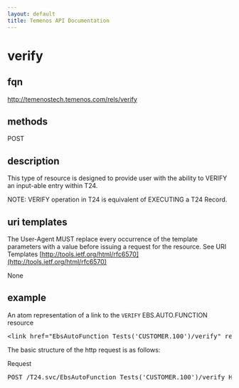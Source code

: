```yaml
---
layout: default
title: Temenos API Documentation
---
```


# verify

## fqn
http://temenostech.temenos.com/rels/verify

## methods
POST

## description
This type of resource is designed to provide user with the ability to VERIFY an input-able entry within T24. 

NOTE: VERIFY operation in T24 is equivalent of EXECUTING a T24 Record.

## uri templates
The User-Agent MUST replace every occurrence of the template parameters with a value before issuing a request for the resource.  See URI Templates [http://tools.ietf.org/html/rfc6570](http://tools.ietf.org/html/rfc6570)

None

## example
An atom representation of a link to the `VERIFY` EBS.AUTO.FUNCTION resource
<pre>
&lt;link href="EbsAutoFunction_Tests('CUSTOMER.100')/verify" rel="http://temenostech.temenos.com/rels/verify" type="application/atom+xml;type=entry" title="verify entry" hreflang="en" length="0" /&gt;
</pre>

The basic structure of the http request is as follows:

Request
<pre>
POST /T24.svc/EbsAutoFunction_Tests('CUSTOMER.100')/verify HTTP/1.1
</pre>
